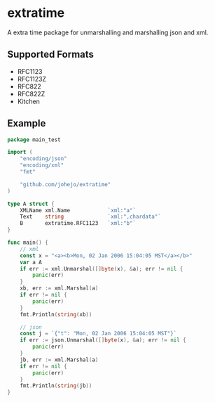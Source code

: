 # extratime

A extra time package for unmarshalling and marshalling json and xml.

## Supported Formats

- RFC1123
- RFC1123Z
- RFC822
- RFC822Z
- Kitchen

## Example

```go
package main_test

import (
    "encoding/json"
    "encoding/xml"
    "fmt"

    "github.com/johejo/extratime"
)

type A struct {
	XMLName xml.Name            `xml:"a"`
	Text    string              `xml:",chardata"`
	B       extratime.RFC1123   `xml:"b"`
} 

func main() {
    // xml
    const x = "<a><b>Mon, 02 Jan 2006 15:04:05 MST</a></b>"
    var a A
    if err := xml.Unmarshal([]byte(x), &a); err != nil {
        panic(err)
    }
    xb, err := xml.Marshal(a)
    if err != nil {
        panic(err)
    }
    fmt.Println(string(xb))

    // json
    const j = `{"t": "Mon, 02 Jan 2006 15:04:05 MST"}`
    if err := json.Unmarshal([]byte(x), &a); err != nil {
        panic(err)
    }
    jb, err := xml.Marshal(a)
    if err != nil {
        panic(err)
    }
    fmt.Println(string(jb))
}
```

